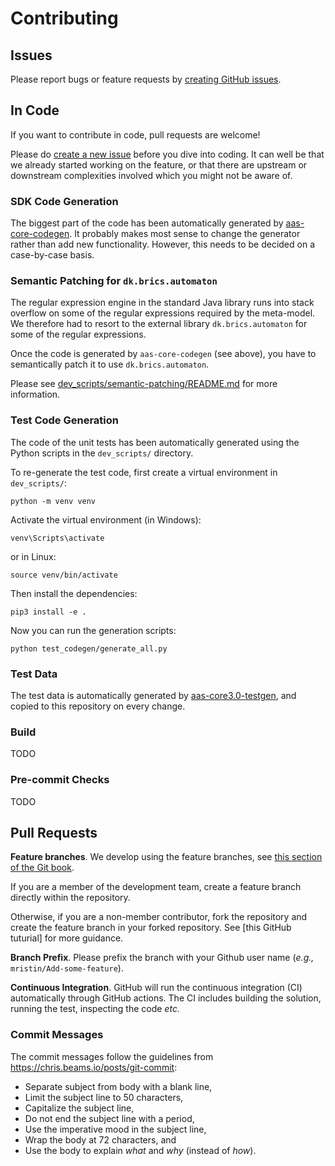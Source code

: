 # Contributing

## Issues

Please report bugs or feature requests by [creating GitHub issues].

[creating GitHub issues]: https://github.com/aas-core-works/aas-core3.0-java/issues/new/choose

## In Code

If you want to contribute in code, pull requests are welcome!

Please do [create a new issue] before you dive into coding.
It can well be that we already started working on the feature, or that there are upstream or downstream complexities involved which you might not be aware of.

[create a new issue]: https://github.com/aas-core-works/aas-core3.0-java/issues/new/choose

### SDK Code Generation

The biggest part of the code has been automatically generated by [aas-core-codegen].
It probably makes most sense to change the generator rather than add new functionality.
However, this needs to be decided on a case-by-case basis.

[aas-core-codegen]: https://github.com/aas-core-works/aas-core-codegen

### Semantic Patching for `dk.brics.automaton`

The regular expression engine in the standard Java library runs into stack overflow on some of the regular expressions required by the meta-model.
We therefore had to resort to the external library `dk.brics.automaton` for some of the regular expressions.

Once the code is generated by `aas-core-codegen` (see above), you have to semantically patch it to use `dk.brics.automaton`.

Please see [dev_scripts/semantic-patching/README.md](dev_scripts/semantic-patching/README.md) for more information.

### Test Code Generation

The code of the unit tests has been automatically generated using the Python scripts in the `dev_scripts/` directory.

To re-generate the test code, first create a virtual environment in `dev_scripts/`:

```
python -m venv venv
```

Activate the virtual environment (in Windows):

```
venv\Scripts\activate
```

or in Linux:
```
source venv/bin/activate
```

Then install the dependencies:

```
pip3 install -e .
```

Now you can run the generation scripts:

```
python test_codegen/generate_all.py
```

### Test Data

The test data is automatically generated by [aas-core3.0-testgen], and copied to this repository on every change.

[aas-core3.0-testgen]: https://github.com/aas-core-works/aas-core3.0-testgen

### Build

TODO

### Pre-commit Checks

TODO

## Pull Requests

**Feature branches**.
We develop using the feature branches, see [this section of the Git book].

[this section of the Git book]: https://git-scm.com/book/en/v2/Git-Branching-Branching-Workflows

If you are a member of the development team, create a feature branch directly within the repository.

Otherwise, if you are a non-member contributor, fork the repository and create the feature branch in your forked repository. See [this GitHub tuturial] for more guidance.

[this GitHub tutorial]: https://help.github.com/en/github/collaborating-with-issues-and-pull-requests/creating-a-pull-request-from-a-fork

**Branch Prefix**.
Please prefix the branch with your Github user name (*e.g.,* `mristin/Add-some-feature`).

**Continuous Integration**.
GitHub will run the continuous integration (CI) automatically through GitHub actions.
The CI includes building the solution, running the test, inspecting the code *etc.*

### Commit Messages

The commit messages follow the guidelines from https://chris.beams.io/posts/git-commit:

* Separate subject from body with a blank line,
* Limit the subject line to 50 characters,
* Capitalize the subject line,
* Do not end the subject line with a period,
* Use the imperative mood in the subject line,
* Wrap the body at 72 characters, and
* Use the body to explain *what* and *why* (instead of *how*).

